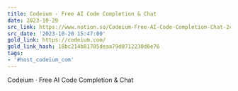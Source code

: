 ```yaml
---
title: Codeium · Free AI Code Completion & Chat
date: 2023-10-20
src_link: https://www.notion.so/Codeium-Free-AI-Code-Completion-Chat-2caebb83009449ae9550080b83288ea3
src_date: '2023-10-20 15:47:00'
gold_link: https://codeium.com/
gold_link_hash: 18bc214b81785deaa79d0712230d6e76
tags:
- '#host_codeium_com'
---
```



Codeium · Free AI Code Completion & Chat